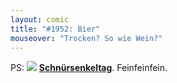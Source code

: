 ```yaml
---
layout: comic
title: "#1952: Bier"
mouseover: "Trocken? So wie Wein?"
---
```


PS:
<a href="http://www.fonflatter.de/kalender"><img src="http://www.fonflatter.de/bilder/2011.png"></a>
<a  href="http://www.fonflatter.de/kalender"><strong>Schnürsenkeltag</strong></a>. Feinfeinfein.

